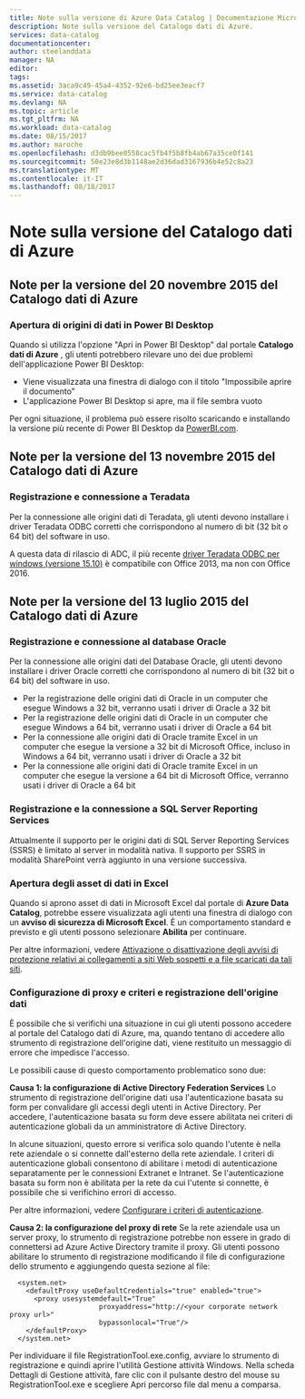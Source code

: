 ```yaml
---
title: Note sulla versione di Azure Data Catalog | Documentazione Microsoft
description: Note sulla versione del Catalogo dati di Azure.
services: data-catalog
documentationcenter: 
author: steelanddata
manager: NA
editor: 
tags: 
ms.assetid: 3aca9c49-45a4-4352-92e6-bd25ee3eacf7
ms.service: data-catalog
ms.devlang: NA
ms.topic: article
ms.tgt_pltfrm: NA
ms.workload: data-catalog
ms.date: 08/15/2017
ms.author: maroche
ms.openlocfilehash: d3db9bee0558cac5fb4f5b8fb4ab67a35ce0f141
ms.sourcegitcommit: 50e23e8d3b1148ae2d36dad3167936b4e52c8a23
ms.translationtype: MT
ms.contentlocale: it-IT
ms.lasthandoff: 08/18/2017
---
```

# <a name="azure-data-catalog-release-notes"></a>Note sulla versione del Catalogo dati di Azure
## <a name="notes-for-the-november-20-2015-release-of-azure-data-catalog"></a>Note per la versione del 20 novembre 2015 del Catalogo dati di Azure
### <a name="opening-data-sources-in-power-bi-desktop"></a>Apertura di origini di dati in Power BI Desktop
Quando si utilizza l'opzione "Apri in Power BI Desktop" dal portale **Catalogo dati di Azure** , gli utenti potrebbero rilevare uno dei due problemi dell'applicazione Power BI Desktop:

* Viene visualizzata una finestra di dialogo con il titolo "Impossibile aprire il documento"
* L'applicazione Power BI Desktop si apre, ma il file sembra vuoto

Per ogni situazione, il problema può essere risolto scaricando e installando la versione più recente di Power BI Desktop da [PowerBI.com](https://powerbi.com).

## <a name="notes-for-the-november-13-2015-release-of-azure-data-catalog"></a>Note per la versione del 13 novembre 2015 del Catalogo dati di Azure
### <a name="registering-and-connecting-to-teradata"></a>Registrazione e connessione a Teradata
Per la connessione alle origini dati di Teradata, gli utenti devono installare i driver Teradata ODBC corretti che corrispondono al numero di bit (32 bit o 64 bit) del software in uso.

A questa data di rilascio di ADC, il più recente [driver Teradata ODBC per windows (versione 15.10)](http://downloads.teradata.com/download/connectivity/odbc-driver/windows) è compatibile con Office 2013, ma non con Office 2016.

## <a name="notes-for-the-july-13-2015-release-of-azure-data-catalog"></a>Note per la versione del 13 luglio 2015 del Catalogo dati di Azure
### <a name="registering-and-connecting-to-oracle-database"></a>Registrazione e connessione al database Oracle
Per la connessione alle origini dati del Database Oracle, gli utenti devono installare i driver Oracle corretti che corrispondono al numero di bit (32 bit o 64 bit) del software in uso.

* Per la registrazione delle origini dati di Oracle in un computer che esegue Windows a 32 bit, verranno usati i driver di Oracle a 32 bit
* Per la registrazione delle origini dati di Oracle in un computer che esegue Windows a 64 bit, verranno usati i driver di Oracle a 64 bit
* Per la connessione alle origini dati di Oracle tramite Excel in un computer che esegue la versione a 32 bit di Microsoft Office, incluso in Windows a 64 bit, verranno usati i driver di Oracle a 32 bit
* Per la connessione alle origini dati di Oracle tramite Excel in un computer che esegue la versione a 64 bit di Microsoft Office, verranno usati i driver di Oracle a 64 bit

### <a name="registering-and-connecting-to-sql-server-reporting-services"></a>Registrazione e la connessione a SQL Server Reporting Services
Attualmente il supporto per le origini dati di SQL Server Reporting Services (SSRS) è limitato al server in modalità nativa. Il supporto per SSRS in modalità SharePoint verrà aggiunto in una versione successiva.

### <a name="opening-data-assets-in-excel"></a>Apertura degli asset di dati in Excel
Quando si aprono asset di dati in Microsoft Excel dal portale di **Azure Data Catalog**, potrebbe essere visualizzata agli utenti una finestra di dialogo con un **avviso di sicurezza di Microsoft Excel**. È un comportamento standard e previsto e gli utenti possono selezionare **Abilita** per continuare.

Per altre informazioni, vedere [Attivazione o disattivazione degli avvisi di protezione relativi ai collegamenti a siti Web sospetti e a file scaricati da tali siti](https://support.office.com/article/Enable-or-disable-security-alerts-about-links-and-files-from-suspicious-websites-A1AC6AE9-5C4A-4EB3-B3F8-143336039BBE).

### <a name="proxy-and-policy-configuration-and-data-source-registration"></a>Configurazione di proxy e criteri e registrazione dell'origine dati
È possibile che si verifichi una situazione in cui gli utenti possono accedere al portale del Catalogo dati di Azure, ma, quando tentano di accedere allo strumento di registrazione dell'origine dati, viene restituito un messaggio di errore che impedisce l'accesso.

Le possibili cause di questo comportamento problematico sono due:

**Causa 1: la configurazione di Active Directory Federation Services** Lo strumento di registrazione dell'origine dati usa l'autenticazione basata su form per convalidare gli accessi degli utenti in Active Directory. Per accedere, l'autenticazione basata su form deve essere abilitata nei criteri di autenticazione globali da un amministratore di Active Directory.

In alcune situazioni, questo errore si verifica solo quando l'utente è nella rete aziendale o si connette dall'esterno della rete aziendale. I criteri di autenticazione globali consentono di abilitare i metodi di autenticazione separatamente per le connessioni Extranet e Intranet. Se l'autenticazione basata su form non è abilitata per la rete da cui l'utente si connette, è possibile che si verifichino errori di accesso.

Per altre informazioni, vedere [Configurare i criteri di autenticazione](https://technet.microsoft.com/library/dn486781.aspx).

**Causa 2: la configurazione del proxy di rete** Se la rete aziendale usa un server proxy, lo strumento di registrazione potrebbe non essere in grado di connettersi ad Azure Active Directory tramite il proxy. Gli utenti possono abilitare lo strumento di registrazione modificando il file di configurazione dello strumento e aggiungendo questa sezione al file:

      <system.net>
        <defaultProxy useDefaultCredentials="true" enabled="true">
          <proxy usesystemdefault="True"
                          proxyaddress="http://<your corporate network proxy url>"
                          bypassonlocal="True"/>
        </defaultProxy>
      </system.net>


Per individuare il file RegistrationTool.exe.config, avviare lo strumento di registrazione e quindi aprire l'utilità Gestione attività Windows. Nella scheda Dettagli di Gestione attività, fare clic con il pulsante destro del mouse su RegistrationTool.exe e scegliere Apri percorso file dal menu a comparsa.
